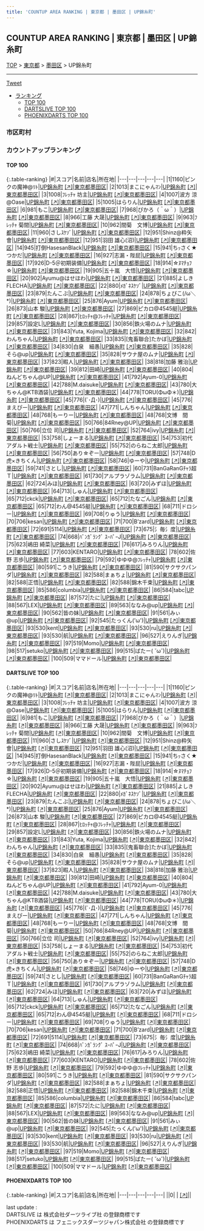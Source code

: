 ```yaml
---
title: 'COUNTUP AREA RANKING | 東京都 | 墨田区 | UP錦糸町'
---
```

## COUNTUP AREA RANKING | 東京都 | 墨田区 | UP錦糸町

[TOP](/darts/rank/) > [東京都](/darts/rank/東京都/) > [墨田区](/darts/rank/東京都/墨田区/) > UP錦糸町

___

<a href="https://twitter.com/share?ref_src=twsrc%5Etfw" data-text="COUNTUP AREA RANKING | 東京都墨田区UP錦糸町" class="twitter-share-button" data-hashtags="DARTSLIVE,PHOENIXDARTS,darts,ダーツ" data-show-count="false">Tweet</a>

* [ランキング](#カウントアップランキング)
    * [TOP 100](#top-100)
    * [DARTSLIVE TOP 100](#dartslive-top-100)
    * [PHOENIXDARTS TOP 100](#phoenixdarts-top-100)

### 市区町村

<ul>

</ul>

### カウントアップランキング

#### TOP 100



{:.table-ranking}
|#|スコア|名前|店名|所在地|
|---|---|---|---|---|
|1|1160|<span class="rank-name-dl">ピンクの魔神@ﾘﾄ</span>|<a href="/darts/rank/shops/4d488678e87d0082774c926eb736cb5a.html">UP錦糸町</a> <a href="https://search.dartslive.com/jp/shop/4d488678e87d0082774c926eb736cb5a">[↗]</a>|<a href="/darts/rank/東京都/墨田区">東京都墨田区</a>|
|2|1013|<span class="rank-name-dl">まこにゃんﾏﾝ</span>|<a href="/darts/rank/shops/4d488678e87d0082774c926eb736cb5a.html">UP錦糸町</a> <a href="https://search.dartslive.com/jp/shop/4d488678e87d0082774c926eb736cb5a">[↗]</a>|<a href="/darts/rank/東京都/墨田区">東京都墨田区</a>|
|3|1008|<span class="rank-name-dl">ﾌﾚｯﾁｬ 坊主</span>|<a href="/darts/rank/shops/4d488678e87d0082774c926eb736cb5a.html">UP錦糸町</a> <a href="https://search.dartslive.com/jp/shop/4d488678e87d0082774c926eb736cb5a">[↗]</a>|<a href="/darts/rank/東京都/墨田区">東京都墨田区</a>|
|4|1007|<span class="rank-name-dl">波方 涼@Oase</span>|<a href="/darts/rank/shops/4d488678e87d0082774c926eb736cb5a.html">UP錦糸町</a> <a href="https://search.dartslive.com/jp/shop/4d488678e87d0082774c926eb736cb5a">[↗]</a>|<a href="/darts/rank/東京都/墨田区">東京都墨田区</a>|
|5|1005|<span class="rank-name-dl">はらりん</span>|<a href="/darts/rank/shops/4d488678e87d0082774c926eb736cb5a.html">UP錦糸町</a> <a href="https://search.dartslive.com/jp/shop/4d488678e87d0082774c926eb736cb5a">[↗]</a>|<a href="/darts/rank/東京都/墨田区">東京都墨田区</a>|
|6|981|<span class="rank-name-dl">もこ</span>|<a href="/darts/rank/shops/4d488678e87d0082774c926eb736cb5a.html">UP錦糸町</a> <a href="https://search.dartslive.com/jp/shop/4d488678e87d0082774c926eb736cb5a">[↗]</a>|<a href="/darts/rank/東京都/墨田区">東京都墨田区</a>|
|7|968|<span class="rank-name-dl">ぴかろ（＾ω＾）</span>|<a href="/darts/rank/shops/4d488678e87d0082774c926eb736cb5a.html">UP錦糸町</a> <a href="https://search.dartslive.com/jp/shop/4d488678e87d0082774c926eb736cb5a">[↗]</a>|<a href="/darts/rank/東京都/墨田区">東京都墨田区</a>|
|8|966|<span class="rank-name-dl">工藤 大晟</span>|<a href="/darts/rank/shops/4d488678e87d0082774c926eb736cb5a.html">UP錦糸町</a> <a href="https://search.dartslive.com/jp/shop/4d488678e87d0082774c926eb736cb5a">[↗]</a>|<a href="/darts/rank/東京都/墨田区">東京都墨田区</a>|
|9|963|<span class="rank-name-dl">ﾌﾚｯﾁｬ 菊間</span>|<a href="/darts/rank/shops/4d488678e87d0082774c926eb736cb5a.html">UP錦糸町</a> <a href="https://search.dartslive.com/jp/shop/4d488678e87d0082774c926eb736cb5a">[↗]</a>|<a href="/darts/rank/東京都/墨田区">東京都墨田区</a>|
|10|962|<span class="rank-name-dl">間菊　文博</span>|<a href="/darts/rank/shops/4d488678e87d0082774c926eb736cb5a.html">UP錦糸町</a> <a href="https://search.dartslive.com/jp/shop/4d488678e87d0082774c926eb736cb5a">[↗]</a>|<a href="/darts/rank/東京都/墨田区">東京都墨田区</a>|
|11|960|<span class="rank-name-dl">さしｽｹｿﾞ</span>|<a href="/darts/rank/shops/4d488678e87d0082774c926eb736cb5a.html">UP錦糸町</a> <a href="https://search.dartslive.com/jp/shop/4d488678e87d0082774c926eb736cb5a">[↗]</a>|<a href="/darts/rank/東京都/墨田区">東京都墨田区</a>|
|12|951|<span class="rank-name-dl">Shinz@粋矢會</span>|<a href="/darts/rank/shops/4d488678e87d0082774c926eb736cb5a.html">UP錦糸町</a> <a href="https://search.dartslive.com/jp/shop/4d488678e87d0082774c926eb736cb5a">[↗]</a>|<a href="/darts/rank/東京都/墨田区">東京都墨田区</a>|
|12|951|<span class="rank-name-dl">羽田 雄心(沼)</span>|<a href="/darts/rank/shops/4d488678e87d0082774c926eb736cb5a.html">UP錦糸町</a> <a href="https://search.dartslive.com/jp/shop/4d488678e87d0082774c926eb736cb5a">[↗]</a>|<a href="/darts/rank/東京都/墨田区">東京都墨田区</a>|
|14|945|<span class="rank-name-dl">打倒HasesanBlack</span>|<a href="/darts/rank/shops/4d488678e87d0082774c926eb736cb5a.html">UP錦糸町</a> <a href="https://search.dartslive.com/jp/shop/4d488678e87d0082774c926eb736cb5a">[↗]</a>|<a href="/darts/rank/東京都/墨田区">東京都墨田区</a>|
|15|941|<span class="rank-name-dl">ちｯさく★つかだ</span>|<a href="/darts/rank/shops/4d488678e87d0082774c926eb736cb5a.html">UP錦糸町</a> <a href="https://search.dartslive.com/jp/shop/4d488678e87d0082774c926eb736cb5a">[↗]</a>|<a href="/darts/rank/東京都/墨田区">東京都墨田区</a>|
|16|927|<span class="rank-name-dl">志漏・陛屁</span>|<a href="/darts/rank/shops/4d488678e87d0082774c926eb736cb5a.html">UP錦糸町</a> <a href="https://search.dartslive.com/jp/shop/4d488678e87d0082774c926eb736cb5a">[↗]</a>|<a href="/darts/rank/東京都/墨田区">東京都墨田区</a>|
|17|926|<span class="rank-name-dl">D-5＠初期装備</span>|<a href="/darts/rank/shops/4d488678e87d0082774c926eb736cb5a.html">UP錦糸町</a> <a href="https://search.dartslive.com/jp/shop/4d488678e87d0082774c926eb736cb5a">[↗]</a>|<a href="/darts/rank/東京都/墨田区">東京都墨田区</a>|
|18|914|<span class="rank-name-dl">☆ﾇﾏﾁｮﾌ☆</span>|<a href="/darts/rank/shops/4d488678e87d0082774c926eb736cb5a.html">UP錦糸町</a> <a href="https://search.dartslive.com/jp/shop/4d488678e87d0082774c926eb736cb5a">[↗]</a>|<a href="/darts/rank/東京都/墨田区">東京都墨田区</a>|
|19|905|<span class="rank-name-dl">五十嵐　大悟</span>|<a href="/darts/rank/shops/4d488678e87d0082774c926eb736cb5a.html">UP錦糸町</a> <a href="https://search.dartslive.com/jp/shop/4d488678e87d0082774c926eb736cb5a">[↗]</a>|<a href="/darts/rank/東京都/墨田区">東京都墨田区</a>|
|20|902|<span class="rank-name-dl">Ayumu@はせほわ</span>|<a href="/darts/rank/shops/4d488678e87d0082774c926eb736cb5a.html">UP錦糸町</a> <a href="https://search.dartslive.com/jp/shop/4d488678e87d0082774c926eb736cb5a">[↗]</a>|<a href="/darts/rank/東京都/墨田区">東京都墨田区</a>|
|21|885|<span class="rank-name-dl">よしきFLECHA</span>|<a href="/darts/rank/shops/4d488678e87d0082774c926eb736cb5a.html">UP錦糸町</a> <a href="https://search.dartslive.com/jp/shop/4d488678e87d0082774c926eb736cb5a">[↗]</a>|<a href="/darts/rank/東京都/墨田区">東京都墨田区</a>|
|22|880|<span class="rank-name-dl">ﾒｶﾞﾈｽｹｿﾞ</span>|<a href="/darts/rank/shops/4d488678e87d0082774c926eb736cb5a.html">UP錦糸町</a> <a href="https://search.dartslive.com/jp/shop/4d488678e87d0082774c926eb736cb5a">[↗]</a>|<a href="/darts/rank/東京都/墨田区">東京都墨田区</a>|
|23|879|<span class="rank-name-dl">たんこぶ</span>|<a href="/darts/rank/shops/4d488678e87d0082774c926eb736cb5a.html">UP錦糸町</a> <a href="https://search.dartslive.com/jp/shop/4d488678e87d0082774c926eb736cb5a">[↗]</a>|<a href="/darts/rank/東京都/墨田区">東京都墨田区</a>|
|24|878|<span class="rank-name-dl">ちょびこ(/ω＼*)</span>|<a href="/darts/rank/shops/4d488678e87d0082774c926eb736cb5a.html">UP錦糸町</a> <a href="https://search.dartslive.com/jp/shop/4d488678e87d0082774c926eb736cb5a">[↗]</a>|<a href="/darts/rank/東京都/墨田区">東京都墨田区</a>|
|25|876|<span class="rank-name-dl">Ayum</span>|<a href="/darts/rank/shops/4d488678e87d0082774c926eb736cb5a.html">UP錦糸町</a> <a href="https://search.dartslive.com/jp/shop/4d488678e87d0082774c926eb736cb5a">[↗]</a>|<a href="/darts/rank/東京都/墨田区">東京都墨田区</a>|
|26|873|<span class="rank-name-dl">山本 駿</span>|<a href="/darts/rank/shops/4d488678e87d0082774c926eb736cb5a.html">UP錦糸町</a> <a href="https://search.dartslive.com/jp/shop/4d488678e87d0082774c926eb736cb5a">[↗]</a>|<a href="/darts/rank/東京都/墨田区">東京都墨田区</a>|
|27|869|<span class="rank-name-dl">ピカロ@4545艇</span>|<a href="/darts/rank/shops/4d488678e87d0082774c926eb736cb5a.html">UP錦糸町</a> <a href="https://search.dartslive.com/jp/shop/4d488678e87d0082774c926eb736cb5a">[↗]</a>|<a href="/darts/rank/東京都/墨田区">東京都墨田区</a>|
|28|867|<span class="rank-name-dl">ﾋﾛｯﾁｬ@ﾌﾚｯﾁｬ</span>|<a href="/darts/rank/shops/4d488678e87d0082774c926eb736cb5a.html">UP錦糸町</a> <a href="https://search.dartslive.com/jp/shop/4d488678e87d0082774c926eb736cb5a">[↗]</a>|<a href="/darts/rank/東京都/墨田区">東京都墨田区</a>|
|29|857|<span class="rank-name-dl">設定L</span>|<a href="/darts/rank/shops/4d488678e87d0082774c926eb736cb5a.html">UP錦糸町</a> <a href="https://search.dartslive.com/jp/shop/4d488678e87d0082774c926eb736cb5a">[↗]</a>|<a href="/darts/rank/東京都/墨田区">東京都墨田区</a>|
|30|856|<span class="rank-name-dl">鉄火場のムナ</span>|<a href="/darts/rank/shops/4d488678e87d0082774c926eb736cb5a.html">UP錦糸町</a> <a href="https://search.dartslive.com/jp/shop/4d488678e87d0082774c926eb736cb5a">[↗]</a>|<a href="/darts/rank/東京都/墨田区">東京都墨田区</a>|
|31|843|<span class="rank-name-dl">Yuta, Kojima</span>|<a href="/darts/rank/shops/4d488678e87d0082774c926eb736cb5a.html">UP錦糸町</a> <a href="https://search.dartslive.com/jp/shop/4d488678e87d0082774c926eb736cb5a">[↗]</a>|<a href="/darts/rank/東京都/墨田区">東京都墨田区</a>|
|32|842|<span class="rank-name-dl">わんちゃん</span>|<a href="/darts/rank/shops/4d488678e87d0082774c926eb736cb5a.html">UP錦糸町</a> <a href="https://search.dartslive.com/jp/shop/4d488678e87d0082774c926eb736cb5a">[↗]</a>|<a href="/darts/rank/東京都/墨田区">東京都墨田区</a>|
|33|835|<span class="rank-name-dl">[鬼畜聯合]たかぼ</span>|<a href="/darts/rank/shops/4d488678e87d0082774c926eb736cb5a.html">UP錦糸町</a> <a href="https://search.dartslive.com/jp/shop/4d488678e87d0082774c926eb736cb5a">[↗]</a>|<a href="/darts/rank/東京都/墨田区">東京都墨田区</a>|
|34|830|<span class="rank-name-dl">白泉　細愚</span>|<a href="/darts/rank/shops/4d488678e87d0082774c926eb736cb5a.html">UP錦糸町</a> <a href="https://search.dartslive.com/jp/shop/4d488678e87d0082774c926eb736cb5a">[↗]</a>|<a href="/darts/rank/東京都/墨田区">東京都墨田区</a>|
|35|828|<span class="rank-name-dl">そら@up</span>|<a href="/darts/rank/shops/4d488678e87d0082774c926eb736cb5a.html">UP錦糸町</a> <a href="https://search.dartslive.com/jp/shop/4d488678e87d0082774c926eb736cb5a">[↗]</a>|<a href="/darts/rank/東京都/墨田区">東京都墨田区</a>|
|35|828|<span class="rank-name-dl">サウナ屋のムナ</span>|<a href="/darts/rank/shops/4d488678e87d0082774c926eb736cb5a.html">UP錦糸町</a> <a href="https://search.dartslive.com/jp/shop/4d488678e87d0082774c926eb736cb5a">[↗]</a>|<a href="/darts/rank/東京都/墨田区">東京都墨田区</a>|
|37|823|<span class="rank-name-dl">暇人</span>|<a href="/darts/rank/shops/4d488678e87d0082774c926eb736cb5a.html">UP錦糸町</a> <a href="https://search.dartslive.com/jp/shop/4d488678e87d0082774c926eb736cb5a">[↗]</a>|<a href="/darts/rank/東京都/墨田区">東京都墨田区</a>|
|38|818|<span class="rank-name-dl">加藤 雅治</span>|<a href="/darts/rank/shops/4d488678e87d0082774c926eb736cb5a.html">UP錦糸町</a> <a href="https://search.dartslive.com/jp/shop/4d488678e87d0082774c926eb736cb5a">[↗]</a>|<a href="/darts/rank/東京都/墨田区">東京都墨田区</a>|
|39|812|<span class="rank-name-dl">田崎</span>|<a href="/darts/rank/shops/4d488678e87d0082774c926eb736cb5a.html">UP錦糸町</a> <a href="https://search.dartslive.com/jp/shop/4d488678e87d0082774c926eb736cb5a">[↗]</a>|<a href="/darts/rank/東京都/墨田区">東京都墨田区</a>|
|40|804|<span class="rank-name-dl">ねんどちゃん@UP</span>|<a href="/darts/rank/shops/4d488678e87d0082774c926eb736cb5a.html">UP錦糸町</a> <a href="https://search.dartslive.com/jp/shop/4d488678e87d0082774c926eb736cb5a">[↗]</a>|<a href="/darts/rank/東京都/墨田区">東京都墨田区</a>|
|41|792|<span class="rank-name-dl">Ayum-0</span>|<a href="/darts/rank/shops/4d488678e87d0082774c926eb736cb5a.html">UP錦糸町</a> <a href="https://search.dartslive.com/jp/shop/4d488678e87d0082774c926eb736cb5a">[↗]</a>|<a href="/darts/rank/東京都/墨田区">東京都墨田区</a>|
|42|788|<span class="rank-name-dl">M.daisuke</span>|<a href="/darts/rank/shops/4d488678e87d0082774c926eb736cb5a.html">UP錦糸町</a> <a href="https://search.dartslive.com/jp/shop/4d488678e87d0082774c926eb736cb5a">[↗]</a>|<a href="/darts/rank/東京都/墨田区">東京都墨田区</a>|
|43|780|<span class="rank-name-dl">大ちゃん@KTB酒袋</span>|<a href="/darts/rank/shops/4d488678e87d0082774c926eb736cb5a.html">UP錦糸町</a> <a href="https://search.dartslive.com/jp/shop/4d488678e87d0082774c926eb736cb5a">[↗]</a>|<a href="/darts/rank/東京都/墨田区">東京都墨田区</a>|
|44|778|<span class="rank-name-dl">TORU(ΦωΦ＊)</span>|<a href="/darts/rank/shops/4d488678e87d0082774c926eb736cb5a.html">UP錦糸町</a> <a href="https://search.dartslive.com/jp/shop/4d488678e87d0082774c926eb736cb5a">[↗]</a>|<a href="/darts/rank/東京都/墨田区">東京都墨田区</a>|
|45|776|<span class="rank-name-dl">(´･Д･)</span>|<a href="/darts/rank/shops/4d488678e87d0082774c926eb736cb5a.html">UP錦糸町</a> <a href="https://search.dartslive.com/jp/shop/4d488678e87d0082774c926eb736cb5a">[↗]</a>|<a href="/darts/rank/東京都/墨田区">東京都墨田区</a>|
|45|776|<span class="rank-name-dl">まえぴー</span>|<a href="/darts/rank/shops/4d488678e87d0082774c926eb736cb5a.html">UP錦糸町</a> <a href="https://search.dartslive.com/jp/shop/4d488678e87d0082774c926eb736cb5a">[↗]</a>|<a href="/darts/rank/東京都/墨田区">東京都墨田区</a>|
|47|771|<span class="rank-name-dl">しんちゃん</span>|<a href="/darts/rank/shops/4d488678e87d0082774c926eb736cb5a.html">UP錦糸町</a> <a href="https://search.dartslive.com/jp/shop/4d488678e87d0082774c926eb736cb5a">[↗]</a>|<a href="/darts/rank/東京都/墨田区">東京都墨田区</a>|
|48|768|<span class="rank-name-dl">もーりー</span>|<a href="/darts/rank/shops/4d488678e87d0082774c926eb736cb5a.html">UP錦糸町</a> <a href="https://search.dartslive.com/jp/shop/4d488678e87d0082774c926eb736cb5a">[↗]</a>|<a href="/darts/rank/東京都/墨田区">東京都墨田区</a>|
|48|768|<span class="rank-name-dl">文博　間菊</span>|<a href="/darts/rank/shops/4d488678e87d0082774c926eb736cb5a.html">UP錦糸町</a> <a href="https://search.dartslive.com/jp/shop/4d488678e87d0082774c926eb736cb5a">[↗]</a>|<a href="/darts/rank/東京都/墨田区">東京都墨田区</a>|
|50|766|<span class="rank-name-dl">84Rney@UP</span>|<a href="/darts/rank/shops/4d488678e87d0082774c926eb736cb5a.html">UP錦糸町</a> <a href="https://search.dartslive.com/jp/shop/4d488678e87d0082774c926eb736cb5a">[↗]</a>|<a href="/darts/rank/東京都/墨田区">東京都墨田区</a>|
|50|766|<span class="rank-name-dl">立位 司</span>|<a href="/darts/rank/shops/4d488678e87d0082774c926eb736cb5a.html">UP錦糸町</a> <a href="https://search.dartslive.com/jp/shop/4d488678e87d0082774c926eb736cb5a">[↗]</a>|<a href="/darts/rank/東京都/墨田区">東京都墨田区</a>|
|52|764|<span class="rank-name-dl">ivy</span>|<a href="/darts/rank/shops/4d488678e87d0082774c926eb736cb5a.html">UP錦糸町</a> <a href="https://search.dartslive.com/jp/shop/4d488678e87d0082774c926eb736cb5a">[↗]</a>|<a href="/darts/rank/東京都/墨田区">東京都墨田区</a>|
|53|758|<span class="rank-name-dl">しょーまる</span>|<a href="/darts/rank/shops/4d488678e87d0082774c926eb736cb5a.html">UP錦糸町</a> <a href="https://search.dartslive.com/jp/shop/4d488678e87d0082774c926eb736cb5a">[↗]</a>|<a href="/darts/rank/東京都/墨田区">東京都墨田区</a>|
|54|753|<span class="rank-name-dl">初代アダルト戦士</span>|<a href="/darts/rank/shops/4d488678e87d0082774c926eb736cb5a.html">UP錦糸町</a> <a href="https://search.dartslive.com/jp/shop/4d488678e87d0082774c926eb736cb5a">[↗]</a>|<a href="/darts/rank/東京都/墨田区">東京都墨田区</a>|
|55|752|<span class="rank-name-dl">のらねこ太郎</span>|<a href="/darts/rank/shops/4d488678e87d0082774c926eb736cb5a.html">UP錦糸町</a> <a href="https://search.dartslive.com/jp/shop/4d488678e87d0082774c926eb736cb5a">[↗]</a>|<a href="/darts/rank/東京都/墨田区">東京都墨田区</a>|
|56|750|<span class="rank-name-dl">あり☆ぞー</span>|<a href="/darts/rank/shops/4d488678e87d0082774c926eb736cb5a.html">UP錦糸町</a> <a href="https://search.dartslive.com/jp/shop/4d488678e87d0082774c926eb736cb5a">[↗]</a>|<a href="/darts/rank/東京都/墨田区">東京都墨田区</a>|
|57|748|<span class="rank-name-dl">D虎×きちくん</span>|<a href="/darts/rank/shops/4d488678e87d0082774c926eb736cb5a.html">UP錦糸町</a> <a href="https://search.dartslive.com/jp/shop/4d488678e87d0082774c926eb736cb5a">[↗]</a>|<a href="/darts/rank/東京都/墨田区">東京都墨田区</a>|
|58|746|<span class="rank-name-dl">ゆーや</span>|<a href="/darts/rank/shops/4d488678e87d0082774c926eb736cb5a.html">UP錦糸町</a> <a href="https://search.dartslive.com/jp/shop/4d488678e87d0082774c926eb736cb5a">[↗]</a>|<a href="/darts/rank/東京都/墨田区">東京都墨田区</a>|
|59|741|<span class="rank-name-dl">さとし</span>|<a href="/darts/rank/shops/4d488678e87d0082774c926eb736cb5a.html">UP錦糸町</a> <a href="https://search.dartslive.com/jp/shop/4d488678e87d0082774c926eb736cb5a">[↗]</a>|<a href="/darts/rank/東京都/墨田区">東京都墨田区</a>|
|60|731|<span class="rank-name-dl">BanGaRanGﾁｬﾗ超Ｔ</span>|<a href="/darts/rank/shops/4d488678e87d0082774c926eb736cb5a.html">UP錦糸町</a> <a href="https://search.dartslive.com/jp/shop/4d488678e87d0082774c926eb736cb5a">[↗]</a>|<a href="/darts/rank/東京都/墨田区">東京都墨田区</a>|
|61|730|<span class="rank-name-dl">アルプラゾラム</span>|<a href="/darts/rank/shops/4d488678e87d0082774c926eb736cb5a.html">UP錦糸町</a> <a href="https://search.dartslive.com/jp/shop/4d488678e87d0082774c926eb736cb5a">[↗]</a>|<a href="/darts/rank/東京都/墨田区">東京都墨田区</a>|
|62|724|<span class="rank-name-dl">みほ</span>|<a href="/darts/rank/shops/4d488678e87d0082774c926eb736cb5a.html">UP錦糸町</a> <a href="https://search.dartslive.com/jp/shop/4d488678e87d0082774c926eb736cb5a">[↗]</a>|<a href="/darts/rank/東京都/墨田区">東京都墨田区</a>|
|63|720|<span class="rank-name-dl">みずほ</span>|<a href="/darts/rank/shops/4d488678e87d0082774c926eb736cb5a.html">UP錦糸町</a> <a href="https://search.dartslive.com/jp/shop/4d488678e87d0082774c926eb736cb5a">[↗]</a>|<a href="/darts/rank/東京都/墨田区">東京都墨田区</a>|
|64|713|<span class="rank-name-dl">しゅん</span>|<a href="/darts/rank/shops/4d488678e87d0082774c926eb736cb5a.html">UP錦糸町</a> <a href="https://search.dartslive.com/jp/shop/4d488678e87d0082774c926eb736cb5a">[↗]</a>|<a href="/darts/rank/東京都/墨田区">東京都墨田区</a>|
|65|712|<span class="rank-name-dl">ckck</span>|<a href="/darts/rank/shops/4d488678e87d0082774c926eb736cb5a.html">UP錦糸町</a> <a href="https://search.dartslive.com/jp/shop/4d488678e87d0082774c926eb736cb5a">[↗]</a>|<a href="/darts/rank/東京都/墨田区">東京都墨田区</a>|
|65|712|<span class="rank-name-dl">たなごん</span>|<a href="/darts/rank/shops/4d488678e87d0082774c926eb736cb5a.html">UP錦糸町</a> <a href="https://search.dartslive.com/jp/shop/4d488678e87d0082774c926eb736cb5a">[↗]</a>|<a href="/darts/rank/東京都/墨田区">東京都墨田区</a>|
|65|712|<span class="rank-name-dl">わん@4545艇</span>|<a href="/darts/rank/shops/4d488678e87d0082774c926eb736cb5a.html">UP錦糸町</a> <a href="https://search.dartslive.com/jp/shop/4d488678e87d0082774c926eb736cb5a">[↗]</a>|<a href="/darts/rank/東京都/墨田区">東京都墨田区</a>|
|68|711|<span class="rank-name-dl">ドロシー</span>|<a href="/darts/rank/shops/4d488678e87d0082774c926eb736cb5a.html">UP錦糸町</a> <a href="https://search.dartslive.com/jp/shop/4d488678e87d0082774c926eb736cb5a">[↗]</a>|<a href="/darts/rank/東京都/墨田区">東京都墨田区</a>|
|69|708|<span class="rank-name-dl">りゅう</span>|<a href="/darts/rank/shops/4d488678e87d0082774c926eb736cb5a.html">UP錦糸町</a> <a href="https://search.dartslive.com/jp/shop/4d488678e87d0082774c926eb736cb5a">[↗]</a>|<a href="/darts/rank/東京都/墨田区">東京都墨田区</a>|
|70|706|<span class="rank-name-dl">kesan</span>|<a href="/darts/rank/shops/4d488678e87d0082774c926eb736cb5a.html">UP錦糸町</a> <a href="https://search.dartslive.com/jp/shop/4d488678e87d0082774c926eb736cb5a">[↗]</a>|<a href="/darts/rank/東京都/墨田区">東京都墨田区</a>|
|71|700|<span class="rank-name-dl">B’zard</span>|<a href="/darts/rank/shops/4d488678e87d0082774c926eb736cb5a.html">UP錦糸町</a> <a href="https://search.dartslive.com/jp/shop/4d488678e87d0082774c926eb736cb5a">[↗]</a>|<a href="/darts/rank/東京都/墨田区">東京都墨田区</a>|
|72|691|<span class="rank-name-dl">5114</span>|<a href="/darts/rank/shops/4d488678e87d0082774c926eb736cb5a.html">UP錦糸町</a> <a href="https://search.dartslive.com/jp/shop/4d488678e87d0082774c926eb736cb5a">[↗]</a>|<a href="/darts/rank/東京都/墨田区">東京都墨田区</a>|
|73|675|<span class="rank-name-dl">氵毎氵度</span>|<a href="/darts/rank/shops/4d488678e87d0082774c926eb736cb5a.html">UP錦糸町</a> <a href="https://search.dartslive.com/jp/shop/4d488678e87d0082774c926eb736cb5a">[↗]</a>|<a href="/darts/rank/東京都/墨田区">東京都墨田区</a>|
|74|668|<span class="rank-name-dl">ﾊﾞﾝｶﾞﾗﾝｸﾞ ｽｰﾊﾟｰJ</span>|<a href="/darts/rank/shops/4d488678e87d0082774c926eb736cb5a.html">UP錦糸町</a> <a href="https://search.dartslive.com/jp/shop/4d488678e87d0082774c926eb736cb5a">[↗]</a>|<a href="/darts/rank/東京都/墨田区">東京都墨田区</a>|
|75|623|<span class="rank-name-dl">嶋田 綺菜</span>|<a href="/darts/rank/shops/4d488678e87d0082774c926eb736cb5a.html">UP錦糸町</a> <a href="https://search.dartslive.com/jp/shop/4d488678e87d0082774c926eb736cb5a">[↗]</a>|<a href="/darts/rank/東京都/墨田区">東京都墨田区</a>|
|76|617|<span class="rank-name-dl">みろりん</span>|<a href="/darts/rank/shops/4d488678e87d0082774c926eb736cb5a.html">UP錦糸町</a> <a href="https://search.dartslive.com/jp/shop/4d488678e87d0082774c926eb736cb5a">[↗]</a>|<a href="/darts/rank/東京都/墨田区">東京都墨田区</a>|
|77|603|<span class="rank-name-dl">KENTARO</span>|<a href="/darts/rank/shops/4d488678e87d0082774c926eb736cb5a.html">UP錦糸町</a> <a href="https://search.dartslive.com/jp/shop/4d488678e87d0082774c926eb736cb5a">[↗]</a>|<a href="/darts/rank/東京都/墨田区">東京都墨田区</a>|
|78|602|<span class="rank-name-dl">佐野 志歩</span>|<a href="/darts/rank/shops/4d488678e87d0082774c926eb736cb5a.html">UP錦糸町</a> <a href="https://search.dartslive.com/jp/shop/4d488678e87d0082774c926eb736cb5a">[↗]</a>|<a href="/darts/rank/東京都/墨田区">東京都墨田区</a>|
|79|592|<span class="rank-name-dl">ゆゆゆ@ﾌﾚｯﾁｬ</span>|<a href="/darts/rank/shops/4d488678e87d0082774c926eb736cb5a.html">UP錦糸町</a> <a href="https://search.dartslive.com/jp/shop/4d488678e87d0082774c926eb736cb5a">[↗]</a>|<a href="/darts/rank/東京都/墨田区">東京都墨田区</a>|
|80|591|<span class="rank-name-dl">こうき</span>|<a href="/darts/rank/shops/4d488678e87d0082774c926eb736cb5a.html">UP錦糸町</a> <a href="https://search.dartslive.com/jp/shop/4d488678e87d0082774c926eb736cb5a">[↗]</a>|<a href="/darts/rank/東京都/墨田区">東京都墨田区</a>|
|81|590|<span class="rank-name-dl">サクサクパンダ</span>|<a href="/darts/rank/shops/4d488678e87d0082774c926eb736cb5a.html">UP錦糸町</a> <a href="https://search.dartslive.com/jp/shop/4d488678e87d0082774c926eb736cb5a">[↗]</a>|<a href="/darts/rank/東京都/墨田区">東京都墨田区</a>|
|82|588|<span class="rank-name-dl">まぁちょ</span>|<a href="/darts/rank/shops/4d488678e87d0082774c926eb736cb5a.html">UP錦糸町</a> <a href="https://search.dartslive.com/jp/shop/4d488678e87d0082774c926eb736cb5a">[↗]</a>|<a href="/darts/rank/東京都/墨田区">東京都墨田区</a>|
|82|588|<span class="rank-name-dl">正悟</span>|<a href="/darts/rank/shops/4d488678e87d0082774c926eb736cb5a.html">UP錦糸町</a> <a href="https://search.dartslive.com/jp/shop/4d488678e87d0082774c926eb736cb5a">[↗]</a>|<a href="/darts/rank/東京都/墨田区">東京都墨田区</a>|
|82|588|<span class="rank-name-dl">錦木千束</span>|<a href="/darts/rank/shops/4d488678e87d0082774c926eb736cb5a.html">UP錦糸町</a> <a href="https://search.dartslive.com/jp/shop/4d488678e87d0082774c926eb736cb5a">[↗]</a>|<a href="/darts/rank/東京都/墨田区">東京都墨田区</a>|
|85|586|<span class="rank-name-dl">columbia</span>|<a href="/darts/rank/shops/4d488678e87d0082774c926eb736cb5a.html">UP錦糸町</a> <a href="https://search.dartslive.com/jp/shop/4d488678e87d0082774c926eb736cb5a">[↗]</a>|<a href="/darts/rank/東京都/墨田区">東京都墨田区</a>|
|86|584|<span class="rank-name-dl">tabc</span>|<a href="/darts/rank/shops/4d488678e87d0082774c926eb736cb5a.html">UP錦糸町</a> <a href="https://search.dartslive.com/jp/shop/4d488678e87d0082774c926eb736cb5a">[↗]</a>|<a href="/darts/rank/東京都/墨田区">東京都墨田区</a>|
|87|572|<span class="rank-name-dl">たに</span>|<a href="/darts/rank/shops/4d488678e87d0082774c926eb736cb5a.html">UP錦糸町</a> <a href="https://search.dartslive.com/jp/shop/4d488678e87d0082774c926eb736cb5a">[↗]</a>|<a href="/darts/rank/東京都/墨田区">東京都墨田区</a>|
|88|567|<span class="rank-name-dl">LEX</span>|<a href="/darts/rank/shops/4d488678e87d0082774c926eb736cb5a.html">UP錦糸町</a> <a href="https://search.dartslive.com/jp/shop/4d488678e87d0082774c926eb736cb5a">[↗]</a>|<a href="/darts/rank/東京都/墨田区">東京都墨田区</a>|
|89|563|<span class="rank-name-dl">ななみ@up</span>|<a href="/darts/rank/shops/4d488678e87d0082774c926eb736cb5a.html">UP錦糸町</a> <a href="https://search.dartslive.com/jp/shop/4d488678e87d0082774c926eb736cb5a">[↗]</a>|<a href="/darts/rank/東京都/墨田区">東京都墨田区</a>|
|90|562|<span class="rank-name-dl">皆の妹</span>|<a href="/darts/rank/shops/4d488678e87d0082774c926eb736cb5a.html">UP錦糸町</a> <a href="https://search.dartslive.com/jp/shop/4d488678e87d0082774c926eb736cb5a">[↗]</a>|<a href="/darts/rank/東京都/墨田区">東京都墨田区</a>|
|91|561|<span class="rank-name-dl">みぃ@up</span>|<a href="/darts/rank/shops/4d488678e87d0082774c926eb736cb5a.html">UP錦糸町</a> <a href="https://search.dartslive.com/jp/shop/4d488678e87d0082774c926eb736cb5a">[↗]</a>|<a href="/darts/rank/東京都/墨田区">東京都墨田区</a>|
|92|545|<span class="rank-name-dl">たっくん(&#x27;ω&#x27;)</span>|<a href="/darts/rank/shops/4d488678e87d0082774c926eb736cb5a.html">UP錦糸町</a> <a href="https://search.dartslive.com/jp/shop/4d488678e87d0082774c926eb736cb5a">[↗]</a>|<a href="/darts/rank/東京都/墨田区">東京都墨田区</a>|
|93|530|<span class="rank-name-dl">kent</span>|<a href="/darts/rank/shops/4d488678e87d0082774c926eb736cb5a.html">UP錦糸町</a> <a href="https://search.dartslive.com/jp/shop/4d488678e87d0082774c926eb736cb5a">[↗]</a>|<a href="/darts/rank/東京都/墨田区">東京都墨田区</a>|
|93|530|<span class="rank-name-dl">ru</span>|<a href="/darts/rank/shops/4d488678e87d0082774c926eb736cb5a.html">UP錦糸町</a> <a href="https://search.dartslive.com/jp/shop/4d488678e87d0082774c926eb736cb5a">[↗]</a>|<a href="/darts/rank/東京都/墨田区">東京都墨田区</a>|
|93|530|<span class="rank-name-dl">航</span>|<a href="/darts/rank/shops/4d488678e87d0082774c926eb736cb5a.html">UP錦糸町</a> <a href="https://search.dartslive.com/jp/shop/4d488678e87d0082774c926eb736cb5a">[↗]</a>|<a href="/darts/rank/東京都/墨田区">東京都墨田区</a>|
|96|527|<span class="rank-name-dl">えりんぎ</span>|<a href="/darts/rank/shops/4d488678e87d0082774c926eb736cb5a.html">UP錦糸町</a> <a href="https://search.dartslive.com/jp/shop/4d488678e87d0082774c926eb736cb5a">[↗]</a>|<a href="/darts/rank/東京都/墨田区">東京都墨田区</a>|
|97|519|<span class="rank-name-dl">Momo</span>|<a href="/darts/rank/shops/4d488678e87d0082774c926eb736cb5a.html">UP錦糸町</a> <a href="https://search.dartslive.com/jp/shop/4d488678e87d0082774c926eb736cb5a">[↗]</a>|<a href="/darts/rank/東京都/墨田区">東京都墨田区</a>|
|98|517|<span class="rank-name-dl">setuko</span>|<a href="/darts/rank/shops/4d488678e87d0082774c926eb736cb5a.html">UP錦糸町</a> <a href="https://search.dartslive.com/jp/shop/4d488678e87d0082774c926eb736cb5a">[↗]</a>|<a href="/darts/rank/東京都/墨田区">東京都墨田区</a>|
|99|515|<span class="rank-name-dl">ばたー( ˘ω˘)</span>|<a href="/darts/rank/shops/4d488678e87d0082774c926eb736cb5a.html">UP錦糸町</a> <a href="https://search.dartslive.com/jp/shop/4d488678e87d0082774c926eb736cb5a">[↗]</a>|<a href="/darts/rank/東京都/墨田区">東京都墨田区</a>|
|100|509|<span class="rank-name-dl">ママドール</span>|<a href="/darts/rank/shops/4d488678e87d0082774c926eb736cb5a.html">UP錦糸町</a> <a href="https://search.dartslive.com/jp/shop/4d488678e87d0082774c926eb736cb5a">[↗]</a>|<a href="/darts/rank/東京都/墨田区">東京都墨田区</a>|


#### DARTSLIVE TOP 100



{:.table-ranking}
|#|スコア|名前|店名|所在地|
|---|---|---|---|---|
|1|1160|<span class="rank-name-dl">ピンクの魔神@ﾘﾄ</span>|<a href="/darts/rank/shops/4d488678e87d0082774c926eb736cb5a.html">UP錦糸町</a> <a href="https://search.dartslive.com/jp/shop/4d488678e87d0082774c926eb736cb5a">[↗]</a>|<a href="/darts/rank/東京都/墨田区">東京都墨田区</a>|
|2|1013|<span class="rank-name-dl">まこにゃんﾏﾝ</span>|<a href="/darts/rank/shops/4d488678e87d0082774c926eb736cb5a.html">UP錦糸町</a> <a href="https://search.dartslive.com/jp/shop/4d488678e87d0082774c926eb736cb5a">[↗]</a>|<a href="/darts/rank/東京都/墨田区">東京都墨田区</a>|
|3|1008|<span class="rank-name-dl">ﾌﾚｯﾁｬ 坊主</span>|<a href="/darts/rank/shops/4d488678e87d0082774c926eb736cb5a.html">UP錦糸町</a> <a href="https://search.dartslive.com/jp/shop/4d488678e87d0082774c926eb736cb5a">[↗]</a>|<a href="/darts/rank/東京都/墨田区">東京都墨田区</a>|
|4|1007|<span class="rank-name-dl">波方 涼@Oase</span>|<a href="/darts/rank/shops/4d488678e87d0082774c926eb736cb5a.html">UP錦糸町</a> <a href="https://search.dartslive.com/jp/shop/4d488678e87d0082774c926eb736cb5a">[↗]</a>|<a href="/darts/rank/東京都/墨田区">東京都墨田区</a>|
|5|1005|<span class="rank-name-dl">はらりん</span>|<a href="/darts/rank/shops/4d488678e87d0082774c926eb736cb5a.html">UP錦糸町</a> <a href="https://search.dartslive.com/jp/shop/4d488678e87d0082774c926eb736cb5a">[↗]</a>|<a href="/darts/rank/東京都/墨田区">東京都墨田区</a>|
|6|981|<span class="rank-name-dl">もこ</span>|<a href="/darts/rank/shops/4d488678e87d0082774c926eb736cb5a.html">UP錦糸町</a> <a href="https://search.dartslive.com/jp/shop/4d488678e87d0082774c926eb736cb5a">[↗]</a>|<a href="/darts/rank/東京都/墨田区">東京都墨田区</a>|
|7|968|<span class="rank-name-dl">ぴかろ（＾ω＾）</span>|<a href="/darts/rank/shops/4d488678e87d0082774c926eb736cb5a.html">UP錦糸町</a> <a href="https://search.dartslive.com/jp/shop/4d488678e87d0082774c926eb736cb5a">[↗]</a>|<a href="/darts/rank/東京都/墨田区">東京都墨田区</a>|
|8|966|<span class="rank-name-dl">工藤 大晟</span>|<a href="/darts/rank/shops/4d488678e87d0082774c926eb736cb5a.html">UP錦糸町</a> <a href="https://search.dartslive.com/jp/shop/4d488678e87d0082774c926eb736cb5a">[↗]</a>|<a href="/darts/rank/東京都/墨田区">東京都墨田区</a>|
|9|963|<span class="rank-name-dl">ﾌﾚｯﾁｬ 菊間</span>|<a href="/darts/rank/shops/4d488678e87d0082774c926eb736cb5a.html">UP錦糸町</a> <a href="https://search.dartslive.com/jp/shop/4d488678e87d0082774c926eb736cb5a">[↗]</a>|<a href="/darts/rank/東京都/墨田区">東京都墨田区</a>|
|10|962|<span class="rank-name-dl">間菊　文博</span>|<a href="/darts/rank/shops/4d488678e87d0082774c926eb736cb5a.html">UP錦糸町</a> <a href="https://search.dartslive.com/jp/shop/4d488678e87d0082774c926eb736cb5a">[↗]</a>|<a href="/darts/rank/東京都/墨田区">東京都墨田区</a>|
|11|960|<span class="rank-name-dl">さしｽｹｿﾞ</span>|<a href="/darts/rank/shops/4d488678e87d0082774c926eb736cb5a.html">UP錦糸町</a> <a href="https://search.dartslive.com/jp/shop/4d488678e87d0082774c926eb736cb5a">[↗]</a>|<a href="/darts/rank/東京都/墨田区">東京都墨田区</a>|
|12|951|<span class="rank-name-dl">Shinz@粋矢會</span>|<a href="/darts/rank/shops/4d488678e87d0082774c926eb736cb5a.html">UP錦糸町</a> <a href="https://search.dartslive.com/jp/shop/4d488678e87d0082774c926eb736cb5a">[↗]</a>|<a href="/darts/rank/東京都/墨田区">東京都墨田区</a>|
|12|951|<span class="rank-name-dl">羽田 雄心(沼)</span>|<a href="/darts/rank/shops/4d488678e87d0082774c926eb736cb5a.html">UP錦糸町</a> <a href="https://search.dartslive.com/jp/shop/4d488678e87d0082774c926eb736cb5a">[↗]</a>|<a href="/darts/rank/東京都/墨田区">東京都墨田区</a>|
|14|945|<span class="rank-name-dl">打倒HasesanBlack</span>|<a href="/darts/rank/shops/4d488678e87d0082774c926eb736cb5a.html">UP錦糸町</a> <a href="https://search.dartslive.com/jp/shop/4d488678e87d0082774c926eb736cb5a">[↗]</a>|<a href="/darts/rank/東京都/墨田区">東京都墨田区</a>|
|15|941|<span class="rank-name-dl">ちｯさく★つかだ</span>|<a href="/darts/rank/shops/4d488678e87d0082774c926eb736cb5a.html">UP錦糸町</a> <a href="https://search.dartslive.com/jp/shop/4d488678e87d0082774c926eb736cb5a">[↗]</a>|<a href="/darts/rank/東京都/墨田区">東京都墨田区</a>|
|16|927|<span class="rank-name-dl">志漏・陛屁</span>|<a href="/darts/rank/shops/4d488678e87d0082774c926eb736cb5a.html">UP錦糸町</a> <a href="https://search.dartslive.com/jp/shop/4d488678e87d0082774c926eb736cb5a">[↗]</a>|<a href="/darts/rank/東京都/墨田区">東京都墨田区</a>|
|17|926|<span class="rank-name-dl">D-5＠初期装備</span>|<a href="/darts/rank/shops/4d488678e87d0082774c926eb736cb5a.html">UP錦糸町</a> <a href="https://search.dartslive.com/jp/shop/4d488678e87d0082774c926eb736cb5a">[↗]</a>|<a href="/darts/rank/東京都/墨田区">東京都墨田区</a>|
|18|914|<span class="rank-name-dl">☆ﾇﾏﾁｮﾌ☆</span>|<a href="/darts/rank/shops/4d488678e87d0082774c926eb736cb5a.html">UP錦糸町</a> <a href="https://search.dartslive.com/jp/shop/4d488678e87d0082774c926eb736cb5a">[↗]</a>|<a href="/darts/rank/東京都/墨田区">東京都墨田区</a>|
|19|905|<span class="rank-name-dl">五十嵐　大悟</span>|<a href="/darts/rank/shops/4d488678e87d0082774c926eb736cb5a.html">UP錦糸町</a> <a href="https://search.dartslive.com/jp/shop/4d488678e87d0082774c926eb736cb5a">[↗]</a>|<a href="/darts/rank/東京都/墨田区">東京都墨田区</a>|
|20|902|<span class="rank-name-dl">Ayumu@はせほわ</span>|<a href="/darts/rank/shops/4d488678e87d0082774c926eb736cb5a.html">UP錦糸町</a> <a href="https://search.dartslive.com/jp/shop/4d488678e87d0082774c926eb736cb5a">[↗]</a>|<a href="/darts/rank/東京都/墨田区">東京都墨田区</a>|
|21|885|<span class="rank-name-dl">よしきFLECHA</span>|<a href="/darts/rank/shops/4d488678e87d0082774c926eb736cb5a.html">UP錦糸町</a> <a href="https://search.dartslive.com/jp/shop/4d488678e87d0082774c926eb736cb5a">[↗]</a>|<a href="/darts/rank/東京都/墨田区">東京都墨田区</a>|
|22|880|<span class="rank-name-dl">ﾒｶﾞﾈｽｹｿﾞ</span>|<a href="/darts/rank/shops/4d488678e87d0082774c926eb736cb5a.html">UP錦糸町</a> <a href="https://search.dartslive.com/jp/shop/4d488678e87d0082774c926eb736cb5a">[↗]</a>|<a href="/darts/rank/東京都/墨田区">東京都墨田区</a>|
|23|879|<span class="rank-name-dl">たんこぶ</span>|<a href="/darts/rank/shops/4d488678e87d0082774c926eb736cb5a.html">UP錦糸町</a> <a href="https://search.dartslive.com/jp/shop/4d488678e87d0082774c926eb736cb5a">[↗]</a>|<a href="/darts/rank/東京都/墨田区">東京都墨田区</a>|
|24|878|<span class="rank-name-dl">ちょびこ(/ω＼*)</span>|<a href="/darts/rank/shops/4d488678e87d0082774c926eb736cb5a.html">UP錦糸町</a> <a href="https://search.dartslive.com/jp/shop/4d488678e87d0082774c926eb736cb5a">[↗]</a>|<a href="/darts/rank/東京都/墨田区">東京都墨田区</a>|
|25|876|<span class="rank-name-dl">Ayum</span>|<a href="/darts/rank/shops/4d488678e87d0082774c926eb736cb5a.html">UP錦糸町</a> <a href="https://search.dartslive.com/jp/shop/4d488678e87d0082774c926eb736cb5a">[↗]</a>|<a href="/darts/rank/東京都/墨田区">東京都墨田区</a>|
|26|873|<span class="rank-name-dl">山本 駿</span>|<a href="/darts/rank/shops/4d488678e87d0082774c926eb736cb5a.html">UP錦糸町</a> <a href="https://search.dartslive.com/jp/shop/4d488678e87d0082774c926eb736cb5a">[↗]</a>|<a href="/darts/rank/東京都/墨田区">東京都墨田区</a>|
|27|869|<span class="rank-name-dl">ピカロ@4545艇</span>|<a href="/darts/rank/shops/4d488678e87d0082774c926eb736cb5a.html">UP錦糸町</a> <a href="https://search.dartslive.com/jp/shop/4d488678e87d0082774c926eb736cb5a">[↗]</a>|<a href="/darts/rank/東京都/墨田区">東京都墨田区</a>|
|28|867|<span class="rank-name-dl">ﾋﾛｯﾁｬ@ﾌﾚｯﾁｬ</span>|<a href="/darts/rank/shops/4d488678e87d0082774c926eb736cb5a.html">UP錦糸町</a> <a href="https://search.dartslive.com/jp/shop/4d488678e87d0082774c926eb736cb5a">[↗]</a>|<a href="/darts/rank/東京都/墨田区">東京都墨田区</a>|
|29|857|<span class="rank-name-dl">設定L</span>|<a href="/darts/rank/shops/4d488678e87d0082774c926eb736cb5a.html">UP錦糸町</a> <a href="https://search.dartslive.com/jp/shop/4d488678e87d0082774c926eb736cb5a">[↗]</a>|<a href="/darts/rank/東京都/墨田区">東京都墨田区</a>|
|30|856|<span class="rank-name-dl">鉄火場のムナ</span>|<a href="/darts/rank/shops/4d488678e87d0082774c926eb736cb5a.html">UP錦糸町</a> <a href="https://search.dartslive.com/jp/shop/4d488678e87d0082774c926eb736cb5a">[↗]</a>|<a href="/darts/rank/東京都/墨田区">東京都墨田区</a>|
|31|843|<span class="rank-name-dl">Yuta, Kojima</span>|<a href="/darts/rank/shops/4d488678e87d0082774c926eb736cb5a.html">UP錦糸町</a> <a href="https://search.dartslive.com/jp/shop/4d488678e87d0082774c926eb736cb5a">[↗]</a>|<a href="/darts/rank/東京都/墨田区">東京都墨田区</a>|
|32|842|<span class="rank-name-dl">わんちゃん</span>|<a href="/darts/rank/shops/4d488678e87d0082774c926eb736cb5a.html">UP錦糸町</a> <a href="https://search.dartslive.com/jp/shop/4d488678e87d0082774c926eb736cb5a">[↗]</a>|<a href="/darts/rank/東京都/墨田区">東京都墨田区</a>|
|33|835|<span class="rank-name-dl">[鬼畜聯合]たかぼ</span>|<a href="/darts/rank/shops/4d488678e87d0082774c926eb736cb5a.html">UP錦糸町</a> <a href="https://search.dartslive.com/jp/shop/4d488678e87d0082774c926eb736cb5a">[↗]</a>|<a href="/darts/rank/東京都/墨田区">東京都墨田区</a>|
|34|830|<span class="rank-name-dl">白泉　細愚</span>|<a href="/darts/rank/shops/4d488678e87d0082774c926eb736cb5a.html">UP錦糸町</a> <a href="https://search.dartslive.com/jp/shop/4d488678e87d0082774c926eb736cb5a">[↗]</a>|<a href="/darts/rank/東京都/墨田区">東京都墨田区</a>|
|35|828|<span class="rank-name-dl">そら@up</span>|<a href="/darts/rank/shops/4d488678e87d0082774c926eb736cb5a.html">UP錦糸町</a> <a href="https://search.dartslive.com/jp/shop/4d488678e87d0082774c926eb736cb5a">[↗]</a>|<a href="/darts/rank/東京都/墨田区">東京都墨田区</a>|
|35|828|<span class="rank-name-dl">サウナ屋のムナ</span>|<a href="/darts/rank/shops/4d488678e87d0082774c926eb736cb5a.html">UP錦糸町</a> <a href="https://search.dartslive.com/jp/shop/4d488678e87d0082774c926eb736cb5a">[↗]</a>|<a href="/darts/rank/東京都/墨田区">東京都墨田区</a>|
|37|823|<span class="rank-name-dl">暇人</span>|<a href="/darts/rank/shops/4d488678e87d0082774c926eb736cb5a.html">UP錦糸町</a> <a href="https://search.dartslive.com/jp/shop/4d488678e87d0082774c926eb736cb5a">[↗]</a>|<a href="/darts/rank/東京都/墨田区">東京都墨田区</a>|
|38|818|<span class="rank-name-dl">加藤 雅治</span>|<a href="/darts/rank/shops/4d488678e87d0082774c926eb736cb5a.html">UP錦糸町</a> <a href="https://search.dartslive.com/jp/shop/4d488678e87d0082774c926eb736cb5a">[↗]</a>|<a href="/darts/rank/東京都/墨田区">東京都墨田区</a>|
|39|812|<span class="rank-name-dl">田崎</span>|<a href="/darts/rank/shops/4d488678e87d0082774c926eb736cb5a.html">UP錦糸町</a> <a href="https://search.dartslive.com/jp/shop/4d488678e87d0082774c926eb736cb5a">[↗]</a>|<a href="/darts/rank/東京都/墨田区">東京都墨田区</a>|
|40|804|<span class="rank-name-dl">ねんどちゃん@UP</span>|<a href="/darts/rank/shops/4d488678e87d0082774c926eb736cb5a.html">UP錦糸町</a> <a href="https://search.dartslive.com/jp/shop/4d488678e87d0082774c926eb736cb5a">[↗]</a>|<a href="/darts/rank/東京都/墨田区">東京都墨田区</a>|
|41|792|<span class="rank-name-dl">Ayum-0</span>|<a href="/darts/rank/shops/4d488678e87d0082774c926eb736cb5a.html">UP錦糸町</a> <a href="https://search.dartslive.com/jp/shop/4d488678e87d0082774c926eb736cb5a">[↗]</a>|<a href="/darts/rank/東京都/墨田区">東京都墨田区</a>|
|42|788|<span class="rank-name-dl">M.daisuke</span>|<a href="/darts/rank/shops/4d488678e87d0082774c926eb736cb5a.html">UP錦糸町</a> <a href="https://search.dartslive.com/jp/shop/4d488678e87d0082774c926eb736cb5a">[↗]</a>|<a href="/darts/rank/東京都/墨田区">東京都墨田区</a>|
|43|780|<span class="rank-name-dl">大ちゃん@KTB酒袋</span>|<a href="/darts/rank/shops/4d488678e87d0082774c926eb736cb5a.html">UP錦糸町</a> <a href="https://search.dartslive.com/jp/shop/4d488678e87d0082774c926eb736cb5a">[↗]</a>|<a href="/darts/rank/東京都/墨田区">東京都墨田区</a>|
|44|778|<span class="rank-name-dl">TORU(ΦωΦ＊)</span>|<a href="/darts/rank/shops/4d488678e87d0082774c926eb736cb5a.html">UP錦糸町</a> <a href="https://search.dartslive.com/jp/shop/4d488678e87d0082774c926eb736cb5a">[↗]</a>|<a href="/darts/rank/東京都/墨田区">東京都墨田区</a>|
|45|776|<span class="rank-name-dl">(´･Д･)</span>|<a href="/darts/rank/shops/4d488678e87d0082774c926eb736cb5a.html">UP錦糸町</a> <a href="https://search.dartslive.com/jp/shop/4d488678e87d0082774c926eb736cb5a">[↗]</a>|<a href="/darts/rank/東京都/墨田区">東京都墨田区</a>|
|45|776|<span class="rank-name-dl">まえぴー</span>|<a href="/darts/rank/shops/4d488678e87d0082774c926eb736cb5a.html">UP錦糸町</a> <a href="https://search.dartslive.com/jp/shop/4d488678e87d0082774c926eb736cb5a">[↗]</a>|<a href="/darts/rank/東京都/墨田区">東京都墨田区</a>|
|47|771|<span class="rank-name-dl">しんちゃん</span>|<a href="/darts/rank/shops/4d488678e87d0082774c926eb736cb5a.html">UP錦糸町</a> <a href="https://search.dartslive.com/jp/shop/4d488678e87d0082774c926eb736cb5a">[↗]</a>|<a href="/darts/rank/東京都/墨田区">東京都墨田区</a>|
|48|768|<span class="rank-name-dl">もーりー</span>|<a href="/darts/rank/shops/4d488678e87d0082774c926eb736cb5a.html">UP錦糸町</a> <a href="https://search.dartslive.com/jp/shop/4d488678e87d0082774c926eb736cb5a">[↗]</a>|<a href="/darts/rank/東京都/墨田区">東京都墨田区</a>|
|48|768|<span class="rank-name-dl">文博　間菊</span>|<a href="/darts/rank/shops/4d488678e87d0082774c926eb736cb5a.html">UP錦糸町</a> <a href="https://search.dartslive.com/jp/shop/4d488678e87d0082774c926eb736cb5a">[↗]</a>|<a href="/darts/rank/東京都/墨田区">東京都墨田区</a>|
|50|766|<span class="rank-name-dl">84Rney@UP</span>|<a href="/darts/rank/shops/4d488678e87d0082774c926eb736cb5a.html">UP錦糸町</a> <a href="https://search.dartslive.com/jp/shop/4d488678e87d0082774c926eb736cb5a">[↗]</a>|<a href="/darts/rank/東京都/墨田区">東京都墨田区</a>|
|50|766|<span class="rank-name-dl">立位 司</span>|<a href="/darts/rank/shops/4d488678e87d0082774c926eb736cb5a.html">UP錦糸町</a> <a href="https://search.dartslive.com/jp/shop/4d488678e87d0082774c926eb736cb5a">[↗]</a>|<a href="/darts/rank/東京都/墨田区">東京都墨田区</a>|
|52|764|<span class="rank-name-dl">ivy</span>|<a href="/darts/rank/shops/4d488678e87d0082774c926eb736cb5a.html">UP錦糸町</a> <a href="https://search.dartslive.com/jp/shop/4d488678e87d0082774c926eb736cb5a">[↗]</a>|<a href="/darts/rank/東京都/墨田区">東京都墨田区</a>|
|53|758|<span class="rank-name-dl">しょーまる</span>|<a href="/darts/rank/shops/4d488678e87d0082774c926eb736cb5a.html">UP錦糸町</a> <a href="https://search.dartslive.com/jp/shop/4d488678e87d0082774c926eb736cb5a">[↗]</a>|<a href="/darts/rank/東京都/墨田区">東京都墨田区</a>|
|54|753|<span class="rank-name-dl">初代アダルト戦士</span>|<a href="/darts/rank/shops/4d488678e87d0082774c926eb736cb5a.html">UP錦糸町</a> <a href="https://search.dartslive.com/jp/shop/4d488678e87d0082774c926eb736cb5a">[↗]</a>|<a href="/darts/rank/東京都/墨田区">東京都墨田区</a>|
|55|752|<span class="rank-name-dl">のらねこ太郎</span>|<a href="/darts/rank/shops/4d488678e87d0082774c926eb736cb5a.html">UP錦糸町</a> <a href="https://search.dartslive.com/jp/shop/4d488678e87d0082774c926eb736cb5a">[↗]</a>|<a href="/darts/rank/東京都/墨田区">東京都墨田区</a>|
|56|750|<span class="rank-name-dl">あり☆ぞー</span>|<a href="/darts/rank/shops/4d488678e87d0082774c926eb736cb5a.html">UP錦糸町</a> <a href="https://search.dartslive.com/jp/shop/4d488678e87d0082774c926eb736cb5a">[↗]</a>|<a href="/darts/rank/東京都/墨田区">東京都墨田区</a>|
|57|748|<span class="rank-name-dl">D虎×きちくん</span>|<a href="/darts/rank/shops/4d488678e87d0082774c926eb736cb5a.html">UP錦糸町</a> <a href="https://search.dartslive.com/jp/shop/4d488678e87d0082774c926eb736cb5a">[↗]</a>|<a href="/darts/rank/東京都/墨田区">東京都墨田区</a>|
|58|746|<span class="rank-name-dl">ゆーや</span>|<a href="/darts/rank/shops/4d488678e87d0082774c926eb736cb5a.html">UP錦糸町</a> <a href="https://search.dartslive.com/jp/shop/4d488678e87d0082774c926eb736cb5a">[↗]</a>|<a href="/darts/rank/東京都/墨田区">東京都墨田区</a>|
|59|741|<span class="rank-name-dl">さとし</span>|<a href="/darts/rank/shops/4d488678e87d0082774c926eb736cb5a.html">UP錦糸町</a> <a href="https://search.dartslive.com/jp/shop/4d488678e87d0082774c926eb736cb5a">[↗]</a>|<a href="/darts/rank/東京都/墨田区">東京都墨田区</a>|
|60|731|<span class="rank-name-dl">BanGaRanGﾁｬﾗ超Ｔ</span>|<a href="/darts/rank/shops/4d488678e87d0082774c926eb736cb5a.html">UP錦糸町</a> <a href="https://search.dartslive.com/jp/shop/4d488678e87d0082774c926eb736cb5a">[↗]</a>|<a href="/darts/rank/東京都/墨田区">東京都墨田区</a>|
|61|730|<span class="rank-name-dl">アルプラゾラム</span>|<a href="/darts/rank/shops/4d488678e87d0082774c926eb736cb5a.html">UP錦糸町</a> <a href="https://search.dartslive.com/jp/shop/4d488678e87d0082774c926eb736cb5a">[↗]</a>|<a href="/darts/rank/東京都/墨田区">東京都墨田区</a>|
|62|724|<span class="rank-name-dl">みほ</span>|<a href="/darts/rank/shops/4d488678e87d0082774c926eb736cb5a.html">UP錦糸町</a> <a href="https://search.dartslive.com/jp/shop/4d488678e87d0082774c926eb736cb5a">[↗]</a>|<a href="/darts/rank/東京都/墨田区">東京都墨田区</a>|
|63|720|<span class="rank-name-dl">みずほ</span>|<a href="/darts/rank/shops/4d488678e87d0082774c926eb736cb5a.html">UP錦糸町</a> <a href="https://search.dartslive.com/jp/shop/4d488678e87d0082774c926eb736cb5a">[↗]</a>|<a href="/darts/rank/東京都/墨田区">東京都墨田区</a>|
|64|713|<span class="rank-name-dl">しゅん</span>|<a href="/darts/rank/shops/4d488678e87d0082774c926eb736cb5a.html">UP錦糸町</a> <a href="https://search.dartslive.com/jp/shop/4d488678e87d0082774c926eb736cb5a">[↗]</a>|<a href="/darts/rank/東京都/墨田区">東京都墨田区</a>|
|65|712|<span class="rank-name-dl">ckck</span>|<a href="/darts/rank/shops/4d488678e87d0082774c926eb736cb5a.html">UP錦糸町</a> <a href="https://search.dartslive.com/jp/shop/4d488678e87d0082774c926eb736cb5a">[↗]</a>|<a href="/darts/rank/東京都/墨田区">東京都墨田区</a>|
|65|712|<span class="rank-name-dl">たなごん</span>|<a href="/darts/rank/shops/4d488678e87d0082774c926eb736cb5a.html">UP錦糸町</a> <a href="https://search.dartslive.com/jp/shop/4d488678e87d0082774c926eb736cb5a">[↗]</a>|<a href="/darts/rank/東京都/墨田区">東京都墨田区</a>|
|65|712|<span class="rank-name-dl">わん@4545艇</span>|<a href="/darts/rank/shops/4d488678e87d0082774c926eb736cb5a.html">UP錦糸町</a> <a href="https://search.dartslive.com/jp/shop/4d488678e87d0082774c926eb736cb5a">[↗]</a>|<a href="/darts/rank/東京都/墨田区">東京都墨田区</a>|
|68|711|<span class="rank-name-dl">ドロシー</span>|<a href="/darts/rank/shops/4d488678e87d0082774c926eb736cb5a.html">UP錦糸町</a> <a href="https://search.dartslive.com/jp/shop/4d488678e87d0082774c926eb736cb5a">[↗]</a>|<a href="/darts/rank/東京都/墨田区">東京都墨田区</a>|
|69|708|<span class="rank-name-dl">りゅう</span>|<a href="/darts/rank/shops/4d488678e87d0082774c926eb736cb5a.html">UP錦糸町</a> <a href="https://search.dartslive.com/jp/shop/4d488678e87d0082774c926eb736cb5a">[↗]</a>|<a href="/darts/rank/東京都/墨田区">東京都墨田区</a>|
|70|706|<span class="rank-name-dl">kesan</span>|<a href="/darts/rank/shops/4d488678e87d0082774c926eb736cb5a.html">UP錦糸町</a> <a href="https://search.dartslive.com/jp/shop/4d488678e87d0082774c926eb736cb5a">[↗]</a>|<a href="/darts/rank/東京都/墨田区">東京都墨田区</a>|
|71|700|<span class="rank-name-dl">B’zard</span>|<a href="/darts/rank/shops/4d488678e87d0082774c926eb736cb5a.html">UP錦糸町</a> <a href="https://search.dartslive.com/jp/shop/4d488678e87d0082774c926eb736cb5a">[↗]</a>|<a href="/darts/rank/東京都/墨田区">東京都墨田区</a>|
|72|691|<span class="rank-name-dl">5114</span>|<a href="/darts/rank/shops/4d488678e87d0082774c926eb736cb5a.html">UP錦糸町</a> <a href="https://search.dartslive.com/jp/shop/4d488678e87d0082774c926eb736cb5a">[↗]</a>|<a href="/darts/rank/東京都/墨田区">東京都墨田区</a>|
|73|675|<span class="rank-name-dl">氵毎氵度</span>|<a href="/darts/rank/shops/4d488678e87d0082774c926eb736cb5a.html">UP錦糸町</a> <a href="https://search.dartslive.com/jp/shop/4d488678e87d0082774c926eb736cb5a">[↗]</a>|<a href="/darts/rank/東京都/墨田区">東京都墨田区</a>|
|74|668|<span class="rank-name-dl">ﾊﾞﾝｶﾞﾗﾝｸﾞ ｽｰﾊﾟｰJ</span>|<a href="/darts/rank/shops/4d488678e87d0082774c926eb736cb5a.html">UP錦糸町</a> <a href="https://search.dartslive.com/jp/shop/4d488678e87d0082774c926eb736cb5a">[↗]</a>|<a href="/darts/rank/東京都/墨田区">東京都墨田区</a>|
|75|623|<span class="rank-name-dl">嶋田 綺菜</span>|<a href="/darts/rank/shops/4d488678e87d0082774c926eb736cb5a.html">UP錦糸町</a> <a href="https://search.dartslive.com/jp/shop/4d488678e87d0082774c926eb736cb5a">[↗]</a>|<a href="/darts/rank/東京都/墨田区">東京都墨田区</a>|
|76|617|<span class="rank-name-dl">みろりん</span>|<a href="/darts/rank/shops/4d488678e87d0082774c926eb736cb5a.html">UP錦糸町</a> <a href="https://search.dartslive.com/jp/shop/4d488678e87d0082774c926eb736cb5a">[↗]</a>|<a href="/darts/rank/東京都/墨田区">東京都墨田区</a>|
|77|603|<span class="rank-name-dl">KENTARO</span>|<a href="/darts/rank/shops/4d488678e87d0082774c926eb736cb5a.html">UP錦糸町</a> <a href="https://search.dartslive.com/jp/shop/4d488678e87d0082774c926eb736cb5a">[↗]</a>|<a href="/darts/rank/東京都/墨田区">東京都墨田区</a>|
|78|602|<span class="rank-name-dl">佐野 志歩</span>|<a href="/darts/rank/shops/4d488678e87d0082774c926eb736cb5a.html">UP錦糸町</a> <a href="https://search.dartslive.com/jp/shop/4d488678e87d0082774c926eb736cb5a">[↗]</a>|<a href="/darts/rank/東京都/墨田区">東京都墨田区</a>|
|79|592|<span class="rank-name-dl">ゆゆゆ@ﾌﾚｯﾁｬ</span>|<a href="/darts/rank/shops/4d488678e87d0082774c926eb736cb5a.html">UP錦糸町</a> <a href="https://search.dartslive.com/jp/shop/4d488678e87d0082774c926eb736cb5a">[↗]</a>|<a href="/darts/rank/東京都/墨田区">東京都墨田区</a>|
|80|591|<span class="rank-name-dl">こうき</span>|<a href="/darts/rank/shops/4d488678e87d0082774c926eb736cb5a.html">UP錦糸町</a> <a href="https://search.dartslive.com/jp/shop/4d488678e87d0082774c926eb736cb5a">[↗]</a>|<a href="/darts/rank/東京都/墨田区">東京都墨田区</a>|
|81|590|<span class="rank-name-dl">サクサクパンダ</span>|<a href="/darts/rank/shops/4d488678e87d0082774c926eb736cb5a.html">UP錦糸町</a> <a href="https://search.dartslive.com/jp/shop/4d488678e87d0082774c926eb736cb5a">[↗]</a>|<a href="/darts/rank/東京都/墨田区">東京都墨田区</a>|
|82|588|<span class="rank-name-dl">まぁちょ</span>|<a href="/darts/rank/shops/4d488678e87d0082774c926eb736cb5a.html">UP錦糸町</a> <a href="https://search.dartslive.com/jp/shop/4d488678e87d0082774c926eb736cb5a">[↗]</a>|<a href="/darts/rank/東京都/墨田区">東京都墨田区</a>|
|82|588|<span class="rank-name-dl">正悟</span>|<a href="/darts/rank/shops/4d488678e87d0082774c926eb736cb5a.html">UP錦糸町</a> <a href="https://search.dartslive.com/jp/shop/4d488678e87d0082774c926eb736cb5a">[↗]</a>|<a href="/darts/rank/東京都/墨田区">東京都墨田区</a>|
|82|588|<span class="rank-name-dl">錦木千束</span>|<a href="/darts/rank/shops/4d488678e87d0082774c926eb736cb5a.html">UP錦糸町</a> <a href="https://search.dartslive.com/jp/shop/4d488678e87d0082774c926eb736cb5a">[↗]</a>|<a href="/darts/rank/東京都/墨田区">東京都墨田区</a>|
|85|586|<span class="rank-name-dl">columbia</span>|<a href="/darts/rank/shops/4d488678e87d0082774c926eb736cb5a.html">UP錦糸町</a> <a href="https://search.dartslive.com/jp/shop/4d488678e87d0082774c926eb736cb5a">[↗]</a>|<a href="/darts/rank/東京都/墨田区">東京都墨田区</a>|
|86|584|<span class="rank-name-dl">tabc</span>|<a href="/darts/rank/shops/4d488678e87d0082774c926eb736cb5a.html">UP錦糸町</a> <a href="https://search.dartslive.com/jp/shop/4d488678e87d0082774c926eb736cb5a">[↗]</a>|<a href="/darts/rank/東京都/墨田区">東京都墨田区</a>|
|87|572|<span class="rank-name-dl">たに</span>|<a href="/darts/rank/shops/4d488678e87d0082774c926eb736cb5a.html">UP錦糸町</a> <a href="https://search.dartslive.com/jp/shop/4d488678e87d0082774c926eb736cb5a">[↗]</a>|<a href="/darts/rank/東京都/墨田区">東京都墨田区</a>|
|88|567|<span class="rank-name-dl">LEX</span>|<a href="/darts/rank/shops/4d488678e87d0082774c926eb736cb5a.html">UP錦糸町</a> <a href="https://search.dartslive.com/jp/shop/4d488678e87d0082774c926eb736cb5a">[↗]</a>|<a href="/darts/rank/東京都/墨田区">東京都墨田区</a>|
|89|563|<span class="rank-name-dl">ななみ@up</span>|<a href="/darts/rank/shops/4d488678e87d0082774c926eb736cb5a.html">UP錦糸町</a> <a href="https://search.dartslive.com/jp/shop/4d488678e87d0082774c926eb736cb5a">[↗]</a>|<a href="/darts/rank/東京都/墨田区">東京都墨田区</a>|
|90|562|<span class="rank-name-dl">皆の妹</span>|<a href="/darts/rank/shops/4d488678e87d0082774c926eb736cb5a.html">UP錦糸町</a> <a href="https://search.dartslive.com/jp/shop/4d488678e87d0082774c926eb736cb5a">[↗]</a>|<a href="/darts/rank/東京都/墨田区">東京都墨田区</a>|
|91|561|<span class="rank-name-dl">みぃ@up</span>|<a href="/darts/rank/shops/4d488678e87d0082774c926eb736cb5a.html">UP錦糸町</a> <a href="https://search.dartslive.com/jp/shop/4d488678e87d0082774c926eb736cb5a">[↗]</a>|<a href="/darts/rank/東京都/墨田区">東京都墨田区</a>|
|92|545|<span class="rank-name-dl">たっくん(&#x27;ω&#x27;)</span>|<a href="/darts/rank/shops/4d488678e87d0082774c926eb736cb5a.html">UP錦糸町</a> <a href="https://search.dartslive.com/jp/shop/4d488678e87d0082774c926eb736cb5a">[↗]</a>|<a href="/darts/rank/東京都/墨田区">東京都墨田区</a>|
|93|530|<span class="rank-name-dl">kent</span>|<a href="/darts/rank/shops/4d488678e87d0082774c926eb736cb5a.html">UP錦糸町</a> <a href="https://search.dartslive.com/jp/shop/4d488678e87d0082774c926eb736cb5a">[↗]</a>|<a href="/darts/rank/東京都/墨田区">東京都墨田区</a>|
|93|530|<span class="rank-name-dl">ru</span>|<a href="/darts/rank/shops/4d488678e87d0082774c926eb736cb5a.html">UP錦糸町</a> <a href="https://search.dartslive.com/jp/shop/4d488678e87d0082774c926eb736cb5a">[↗]</a>|<a href="/darts/rank/東京都/墨田区">東京都墨田区</a>|
|93|530|<span class="rank-name-dl">航</span>|<a href="/darts/rank/shops/4d488678e87d0082774c926eb736cb5a.html">UP錦糸町</a> <a href="https://search.dartslive.com/jp/shop/4d488678e87d0082774c926eb736cb5a">[↗]</a>|<a href="/darts/rank/東京都/墨田区">東京都墨田区</a>|
|96|527|<span class="rank-name-dl">えりんぎ</span>|<a href="/darts/rank/shops/4d488678e87d0082774c926eb736cb5a.html">UP錦糸町</a> <a href="https://search.dartslive.com/jp/shop/4d488678e87d0082774c926eb736cb5a">[↗]</a>|<a href="/darts/rank/東京都/墨田区">東京都墨田区</a>|
|97|519|<span class="rank-name-dl">Momo</span>|<a href="/darts/rank/shops/4d488678e87d0082774c926eb736cb5a.html">UP錦糸町</a> <a href="https://search.dartslive.com/jp/shop/4d488678e87d0082774c926eb736cb5a">[↗]</a>|<a href="/darts/rank/東京都/墨田区">東京都墨田区</a>|
|98|517|<span class="rank-name-dl">setuko</span>|<a href="/darts/rank/shops/4d488678e87d0082774c926eb736cb5a.html">UP錦糸町</a> <a href="https://search.dartslive.com/jp/shop/4d488678e87d0082774c926eb736cb5a">[↗]</a>|<a href="/darts/rank/東京都/墨田区">東京都墨田区</a>|
|99|515|<span class="rank-name-dl">ばたー( ˘ω˘)</span>|<a href="/darts/rank/shops/4d488678e87d0082774c926eb736cb5a.html">UP錦糸町</a> <a href="https://search.dartslive.com/jp/shop/4d488678e87d0082774c926eb736cb5a">[↗]</a>|<a href="/darts/rank/東京都/墨田区">東京都墨田区</a>|
|100|509|<span class="rank-name-dl">ママドール</span>|<a href="/darts/rank/shops/4d488678e87d0082774c926eb736cb5a.html">UP錦糸町</a> <a href="https://search.dartslive.com/jp/shop/4d488678e87d0082774c926eb736cb5a">[↗]</a>|<a href="/darts/rank/東京都/墨田区">東京都墨田区</a>|


#### PHOENIXDARTS TOP 100



{:.table-ranking}
|#|スコア|名前|店名|所在地|
|---|---|---|---|---|
||0|<span class="rank-name-dl"> </span>|<a href="/darts/rank/shops/.html"></a> <a href="">[↗]</a>|<a href="/darts/rank//"></a>|


<div class="footer border-top border-gray-light mt-5 pt-3 text-right text-gray">
    last update : <span style="font-weight: italic" id="foot_last_modified"></span><br />
    DARTSLIVE は 株式会社ダーツライブ社 の登録商標です<br />
    PHOENIXDARTS は フェニックスダーツジャパン株式会社 の登録商標です<br />
</div>

<script src="https://cdnjs.cloudflare.com/ajax/libs/jquery.tablesorter/2.31.3/js/jquery.tablesorter.min.js" integrity="sha512-qzgd5cYSZcosqpzpn7zF2ZId8f/8CHmFKZ8j7mU4OUXTNRd5g+ZHBPsgKEwoqxCtdQvExE5LprwwPAgoicguNg==" crossorigin="anonymous" referrerpolicy="no-referrer"></script>
<link rel="stylesheet" href="https://cdnjs.cloudflare.com/ajax/libs/jquery.tablesorter/2.31.3/css/theme.default.min.css" integrity="sha512-wghhOJkjQX0Lh3NSWvNKeZ0ZpNn+SPVXX1Qyc9OCaogADktxrBiBdKGDoqVUOyhStvMBmJQ8ZdMHiR3wuEq8+w==" crossorigin="anonymous" referrerpolicy="no-referrer" />
<script>
$(function() {
    $(".table-ranking").tablesorter({sortList:[[0, 0]]});
    $("#foot_last_modified").text(formatDate(new Date(document.lastModified), 'yyyy-MM-dd HH:mm:ss'));
});
</script>

<script async src="https://platform.twitter.com/widgets.js" charset="utf-8"></script>